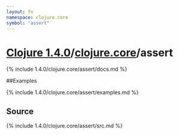 ```yaml
---
layout: fn
namespace: clojure.core
symbol: "assert"
---
```


# [Clojure 1.4.0](../../)/[clojure.core](../)/assert

{% include 1.4.0/clojure.core/assert/docs.md %}

##Examples

{% include 1.4.0/clojure.core/assert/examples.md %}
## Source
{% include 1.4.0/clojure.core/assert/src.md %}


